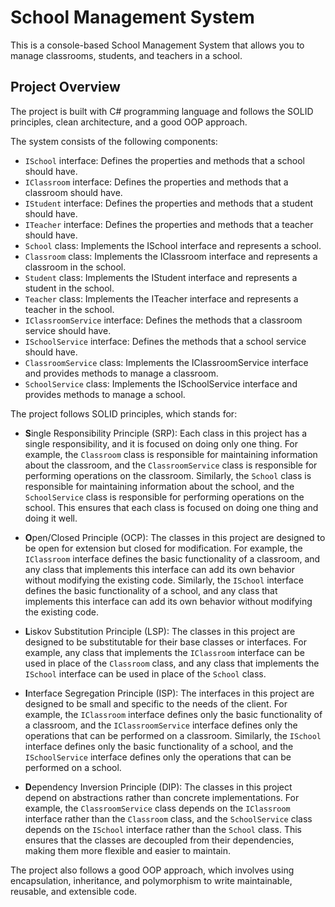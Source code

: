 # School Management System
This is a console-based School Management System that allows you to manage classrooms, students, and teachers in a school.

## Project Overview
The project is built with C# programming language and follows the SOLID principles, clean architecture, and a good OOP approach.

The system consists of the following components:

- `ISchool` interface: Defines the properties and methods that a school should have.
- `IClassroom` interface: Defines the properties and methods that a classroom should have.
- `IStudent` interface: Defines the properties and methods that a student should have.
- `ITeacher` interface: Defines the properties and methods that a teacher should have.
- `School` class: Implements the ISchool interface and represents a school.
- `Classroom` class: Implements the IClassroom interface and represents a classroom in the school.
- `Student` class: Implements the IStudent interface and represents a student in the school.
- `Teacher` class: Implements the ITeacher interface and represents a teacher in the school.
- `IClassroomService` interface: Defines the methods that a classroom service should have.
- `ISchoolService` interface: Defines the methods that a school service should have.
- `ClassroomService` class: Implements the IClassroomService interface and provides methods to manage a classroom.
- `SchoolService` class: Implements the ISchoolService interface and provides methods to manage a school.

The project follows SOLID principles, which stands for:

- **S**ingle Responsibility Principle (SRP): Each class in this project has a single responsibility, and it is focused on doing only one thing. For example, the `Classroom` class is responsible for maintaining information about the classroom, and the `ClassroomService` class is responsible for performing operations on the classroom. Similarly, the `School` class is responsible for maintaining information about the school, and the `SchoolService` class is responsible for performing operations on the school. This ensures that each class is focused on doing one thing and doing it well.

- **O**pen/Closed Principle (OCP): The classes in this project are designed to be open for extension but closed for modification. For example, the `IClassroom` interface defines the basic functionality of a classroom, and any class that implements this interface can add its own behavior without modifying the existing code. Similarly, the `ISchool` interface defines the basic functionality of a school, and any class that implements this interface can add its own behavior without modifying the existing code.

- **L**iskov Substitution Principle (LSP): The classes in this project are designed to be substitutable for their base classes or interfaces. For example, any class that implements the `IClassroom` interface can be used in place of the `Classroom` class, and any class that implements the `ISchool` interface can be used in place of the `School` class.

- **I**nterface Segregation Principle (ISP): The interfaces in this project are designed to be small and specific to the needs of the client. For example, the `IClassroom` interface defines only the basic functionality of a classroom, and the `IClassroomService` interface defines only the operations that can be performed on a classroom. Similarly, the `ISchool` interface defines only the basic functionality of a school, and the `ISchoolService` interface defines only the operations that can be performed on a school.

- **D**ependency Inversion Principle (DIP): The classes in this project depend on abstractions rather than concrete implementations. For example, the `ClassroomService` class depends on the `IClassroom` interface rather than the `Classroom` class, and the `SchoolService` class depends on the `ISchool` interface rather than the `School` class. This ensures that the classes are decoupled from their dependencies, making them more flexible and easier to maintain.

The project also follows a good OOP approach, which involves using encapsulation, inheritance, and polymorphism to write maintainable, reusable, and extensible code.
